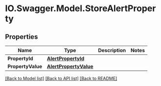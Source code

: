 # IO.Swagger.Model.StoreAlertProperty
## Properties

Name | Type | Description | Notes
------------ | ------------- | ------------- | -------------
**PropertyId** | [**AlertPropertyId**](AlertPropertyId.md) |  | 
**PropertyValue** | [**AlertPropertyValue**](AlertPropertyValue.md) |  | 

[[Back to Model list]](../README.md#documentation-for-models) [[Back to API list]](../README.md#documentation-for-api-endpoints) [[Back to README]](../README.md)

